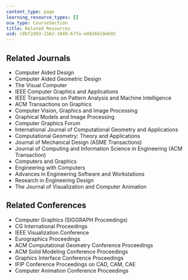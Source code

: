```yaml
---
content_type: page
learning_resource_types: []
ocw_type: CourseSection
title: Related Resources
uid: c8bf2d03-1562-1049-67fa-e9816618e692
---
```


Related Journals
----------------

*   Computer Aided Design
*   Computer Aided Geometric Design
*   The Visual Computer
*   IEEE Computer Graphics and Applications
*   IEEE Transactions on Pattern Analysis and Machine Intelligence
*   ACM Transactions on Graphics
*   Computer Vision, Graphics and Image Processing
*   Graphical Models and Image Processing
*   Computer Graphics Forum
*   International Journal of Computational Geometry and Applications
*   Computational Geometry: Theory and Applications
*   Journal of Mechanical Design (ASME Transactions)
*   Journal of Computing and Information Science in Engineering (ACM Transaction)
*   Computers and Graphics
*   Engineering with Computers
*   Advances in Engineering Software and Workstations
*   Research in Engineering Design
*   The Journal of Visualization and Computer Animation

Related Conferences
-------------------

*   Computer Graphics (SIGGRAPH Proceedings)
*   CG International Proceedings
*   IEEE Visualization Conference
*   Eurographics Proceedings
*   ACM Computational Geometry Conference Proceedings
*   ACM Solid Modeling Conference Proceedings
*   Graphics Interface Conference Proceedings
*   IFIP Conference Proceedings on CAD, CAM, CAE
*   Computer Animation Conference Proceedings